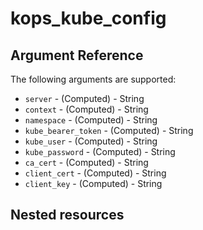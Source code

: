 # kops_kube_config


## Argument Reference

The following arguments are supported:
- `server` - (Computed) - String
- `context` - (Computed) - String
- `namespace` - (Computed) - String
- `kube_bearer_token` - (Computed) - String
- `kube_user` - (Computed) - String
- `kube_password` - (Computed) - String
- `ca_cert` - (Computed) - String
- `client_cert` - (Computed) - String
- `client_key` - (Computed) - String

## Nested resources

